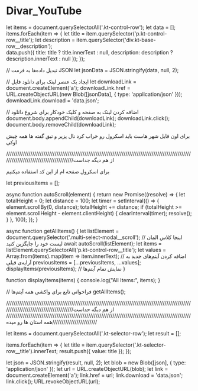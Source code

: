 # Divar_YouTube

let items = document.querySelectorAll('.kt-control-row');
let data = [];
items.forEach(item => {
    let title = item.querySelector('p.kt-control-row__title');
    let description = item.querySelector('div.kt-base-row__description');    
    data.push({
        title: title ? title.innerText : null,
        description: description ? description.innerText : null
    });
});

// تبدیل داده‌ها به فرمت JSON
let jsonData = JSON.stringify(data, null, 2);

// ایجاد یک عنصر لینک برای دانلود فایل
let downloadLink = document.createElement('a');
downloadLink.href = URL.createObjectURL(new Blob([jsonData], { type: 'application/json' }));
downloadLink.download = 'data.json';

// اضافه کردن لینک به صفحه و کلیک خودکار برای شروع دانلود
document.body.appendChild(downloadLink);
downloadLink.click();
document.body.removeChild(downloadLink);





برای اون فایل شهر هاست باید اسکرول رو خراب کرد
نال پزیر و تبق گفته ها همه چیش اوکی 

///////////////////////////////////////////////////////////////////////////////////////////////////////////////////////////////////////از هم دیگه جداست

برای اسکرول صفحه ام از این کد استفاده میکنیم

let previousItems = [];

async function autoScroll(element) {
    return new Promise((resolve) => {
        let totalHeight = 0;
        let distance = 100;
        let timer = setInterval(() => {
            element.scrollBy(0, distance);
            totalHeight += distance;
            if (totalHeight >= element.scrollHeight - element.clientHeight) {
                clearInterval(timer);
                resolve();
            }
        }, 100);
    });
}

async function getAllItems() {
    let listElement = document.querySelector('.multi-select-modal__scroll'); // اینجا کلاس المان لیست خود را جایگزین کنید
    await autoScroll(listElement);
    let items = listElement.querySelectorAll('p.kt-control-row__title');
    let values = Array.from(items).map(item => item.innerText);
		// اضافه کردن آیتم‌های جدید به آرایه‌ی قبلی
    previousItems = [...previousItems, ...values];
    displayItems(previousItems); // نمایش تمام آیتم‌ها
}

function displayItems(items) {
    console.log("All Items:", items);
}

// فراخوانی تابع برای واکشی همه آیتم‌ها
getAllItems();



///////////////////////////////////////////////////////////////////////////////////////////////////////////////////////////////////////از هم دیگه جداست
///////////////////////////////////////////////////////////////////////////////////////////////////////////////////////////همه استان ها رو میده




let items = document.querySelectorAll('.kt-selector-row');
let result = [];

items.forEach(item => {
    let title = item.querySelector('.kt-selector-row__title').innerText;
    result.push({ value: title });
});

let json = JSON.stringify(result, null, 2);
let blob = new Blob([json], { type: 'application/json' });
let url = URL.createObjectURL(blob);
let link = document.createElement('a');
link.href = url;
link.download = 'data.json';
link.click();
URL.revokeObjectURL(url);

